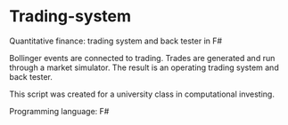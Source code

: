 # Trading-system
Quantitative finance: trading system and back tester in F#

Bollinger events are connected to trading. Trades are generated and run through a market simulator. The result is an operating trading system and back tester.

This script was created for a university class in computational investing.

Programming language: F#

